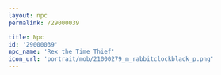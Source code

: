 ```yaml
---
layout: npc
permalink: /29000039

title: Npc
id: '29000039'
npc_name: 'Rex the Time Thief'
icon_url: 'portrait/mob/21000279_m_rabbitclockblack_p.png'
---
```

